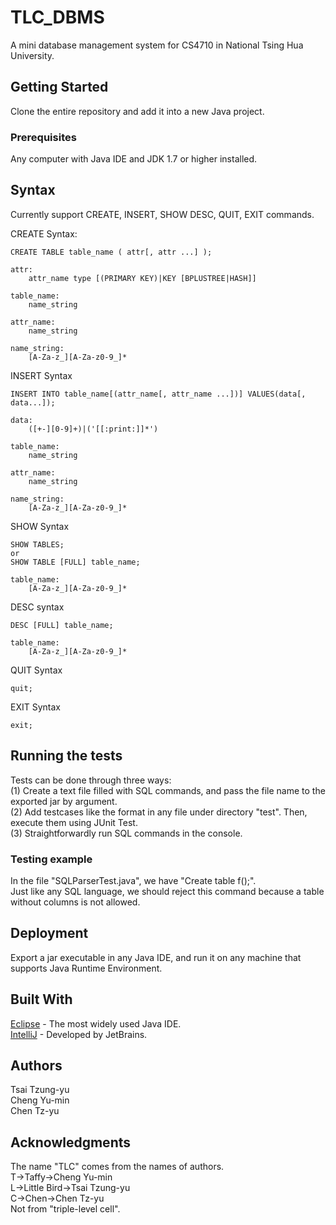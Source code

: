 # TLC_DBMS <br />
A mini database management system for CS4710 in National Tsing Hua University. <br />

## Getting Started <br />
Clone the entire repository and add it into a new Java project. <br />

### Prerequisites <br />
Any computer with Java IDE and JDK 1.7 or higher installed. <br />

## Syntax
Currently support CREATE, INSERT, SHOW DESC, QUIT, EXIT commands.

CREATE Syntax:
```
CREATE TABLE table_name ( attr[, attr ...] );

attr:
    attr_name type [(PRIMARY KEY)|KEY [BPLUSTREE|HASH]]

table_name:
    name_string

attr_name:
    name_string

name_string:
    [A-Za-z_][A-Za-z0-9_]*
```

INSERT Syntax
```
INSERT INTO table_name[(attr_name[, attr_name ...])] VALUES(data[, data...]);

data:
    ([+-][0-9]+)|('[[:print:]]*')

table_name:
    name_string

attr_name:
    name_string

name_string:
    [A-Za-z_][A-Za-z0-9_]*
```

SHOW Syntax
```
SHOW TABLES;
or
SHOW TABLE [FULL] table_name;

table_name:
    [A-Za-z_][A-Za-z0-9_]*
```

DESC syntax
```
DESC [FULL] table_name;
    
table_name:
    [A-Za-z_][A-Za-z0-9_]*
```

QUIT Syntax
```
quit;
```

EXIT Syntax
```
exit;
```

## Running the tests <br />
Tests can be done through three ways: <br />
(1) Create a text file filled with SQL commands, and pass the file name to the exported jar by argument. <br />
(2) Add testcases like the format in any file under directory "test". Then, execute them using JUnit Test. <br />
(3) Straightforwardly run SQL commands in the console. <br />

### Testing example <br />
In the file "SQLParserTest.java", we have "Create table f();". <br />
Just like any SQL language, we should reject this command because a table without columns is not allowed. <br />

## Deployment <br />
Export a jar executable in any Java IDE, and run it on any machine that supports Java Runtime Environment. <br />

## Built With <br />
[Eclipse](https://www.eclipse.org/downloads/) - The most widely used Java IDE. <br />
[IntelliJ](https://www.jetbrains.com/idea/download/#section=windows) - Developed by JetBrains. <br />

## Authors <br />
Tsai Tzung-yu <br />
Cheng Yu-min <br />
Chen Tz-yu <br />

## Acknowledgments <br />
The name "TLC" comes from the names of authors. <br />
T->Taffy->Cheng Yu-min <br />
L->Little Bird->Tsai Tzung-yu <br />
C->Chen->Chen Tz-yu <br />
Not from "triple-level cell". <br />
